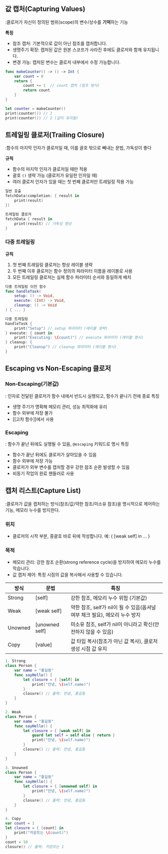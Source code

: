 ## 값 캡처(Capturing Values)
:클로저가 자신이 정의된 범위(scope)의 변수/상수를 **기억**하는 기능

**특징**
- 참조 캡처: 기본적으로 값이 아닌 참조를 캡처합니다.
- 생명주기 확장: 캡처된 값은 원본 스코프가 사라진 후에도 클로저와 함께 유지됩니다.
- 변경 가능: 캡처된 변수는 클로저 내부에서 수정 가능합니다.
```swift
func makeCounter() -> () -> Int {
    var count = 0
    return {
        count += 1  // count 캡처 (참조 방식)
        return count
    }
}

let counter = makeCounter()
print(counter()) // 1
print(counter()) // 2 (값이 유지됨)
```

## 트레일링 클로저(Trailing Closure)
:함수의 마지막 인자가 클로저일 때, 이를 괄호 밖으로 빼내는 문법, 가독성이 좋다

**규칙**
- 함수의 마지막 인자가 클로저일 때만 적용
- 괄호 `()` 생략 가능 (클로저가 유일한 인자일 때)
- 여러 클로저 인자가 있을 때는 첫 번째 클로저만 트레일링 적용 가능
  
```swift
일반 호출
fetchData(completion: { result in
    print(result)
})

트레일링 클로저
fetchData { result in
    print(result) // 가독성 향상
}
```

### 다중 트레일링
**규칙**
1. 첫 번째 트레일링 클로저는 항상 레이블 생략
2. 두 번째 이후 클로저는 함수 정의의 파라미터 이름을 레이블로 사용
3. 모든 트레일링 클로저는 실제 함수 파라미터 순서와 동일하게 배치
```swift
다중 트레일링 이전 함수
func handleTask(
    setup: () -> Void,
    execute: (Int) -> Void,
    cleanup: () -> Void
) { ... }

다중 트레일링
handleTask {
    print("Setup") // setup 파라미터 (레이블 생략)
} execute: { count in
    print("Executing: \(count)") // execute 파라미터 (레이블 명시)
} cleanup: {
    print("Cleanup") // cleanup 파라미터 (레이블 명시)
}
```

## Escaping vs Non-Escaping 클로저
### Non-Escaping(기본값)
: 인자로 전달된 클로저가 함수 내에서 반드시 실행되고, 함수가 끝나기 전에 종료
특징
- 생명 주기가 명확해 메모리 관리, 성능 최적화에 유리
- 함수 외부에 저장 불가
- [[고차 함수]]에서 사용
### Escaping
: 함수가 끝난 뒤에도 실행될 수 있음, `@escaping` 키워드로 명시
특징
- 함수가 끝난 뒤에도 클로저가 살아있을 수 있음
- 함수 외부에 저장 가능
- 클로저가 외부 변수를 캡처할 경우 강한 참조 순환 발생할 수 있음
- 비동기 작업의 완료 핸들러로 사용

## 캡처 리스트(Capture List)
:클로저가 값을 캡처하는 방식(참조/값/약한 참조/미소유 참조)을 명시적으로 제어하는 기능, 메모리 누수를 방지한다.
### 위치
- 클로저의 시작 부분, 중괄호 바로 뒤에 작성합니다.
	예: { \[weak self] in ... }
### 목적
- 메모리 관리: 강한 참조 순환(strong reference cycle)을 방지하여 메모리 누수를 막습니다.
- 값 캡처 제어: 특정 시점의 값을 복사해서 사용할 수 있습니다.

| 방식      | 문법              | 특징                                                |
| ------- | --------------- | ------------------------------------------------- |
| Strong  | \[self]         | 강한 참조, 메모리 누수 위험 (기본값)                            |
| Weak    | \[weak self]    | 약한 참조, self가 nil이 될 수 있음(옵셔널 여부 체크 필요), 메모리 누수 방지 |
| Unowned | \[unowned self] | 미소유 참조, self가 nil이 아니라고 확신(안전하지 않을 수 있음)          |
| Copy    | \[value]        | 값 타입 복사(참조가 아닌 값 복사), 클로저 생성 시점 값 유지              |

```swift
1. Strong
class Person {
    var name = "홍길동"
    func sayHello() {
        let closure = { [self] in
            print("안녕, \(self.name)")
        }
        closure() // 출력: 안녕, 홍길동
    }
}

2. Weak
class Person {
    var name = "홍길동"
    func sayHello() {
        let closure = { [weak self] in
            guard let self = self else { return }
            print("안녕, \(self.name)")
        }
        closure() // 출력: 안녕, 홍길동
    }
}

3. Unowned
class Person {
    var name = "홍길동"
    func sayHello() {
        let closure = { [unowned self] in
            print("안녕, \(self.name)")
        }
        closure() // 출력: 안녕, 홍길동
    }
}

4. Copy
var count = 1
let closure = { [count] in
    print("카운트는 \(count)")
}
count = 10
closure() // 출력: 카운트는 1
```